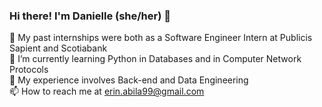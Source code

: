### Hi there! I'm Danielle (she/her) 👋   
 
<!--
**erinabila/erinabila** is a ✨ _special_ ✨ repository because its `README.md` (this file) appears on your GitHub profile.
Here are some ideas to get you started:
- 🔭 I’m currently working on ...
- 🌱 I’m currently learning ...
- 👯 I’m looking to collaborate on ...
- 🤔 I’m looking for help with ...
- 💬 Ask me about ...
- 📫 How to reach me: ...
- 😄 Pronouns: ...
- ⚡ Fun fact: ...
-->
🔭 My past internships were both as a Software Engineer Intern at Publicis Sapient and Scotiabank  
🌱 I’m currently learning Python in Databases and in Computer Network Protocols  
🤔 My experience involves Back-end and Data Engineering   
📫 How to reach me at erin.abila99@gmail.com    
 
